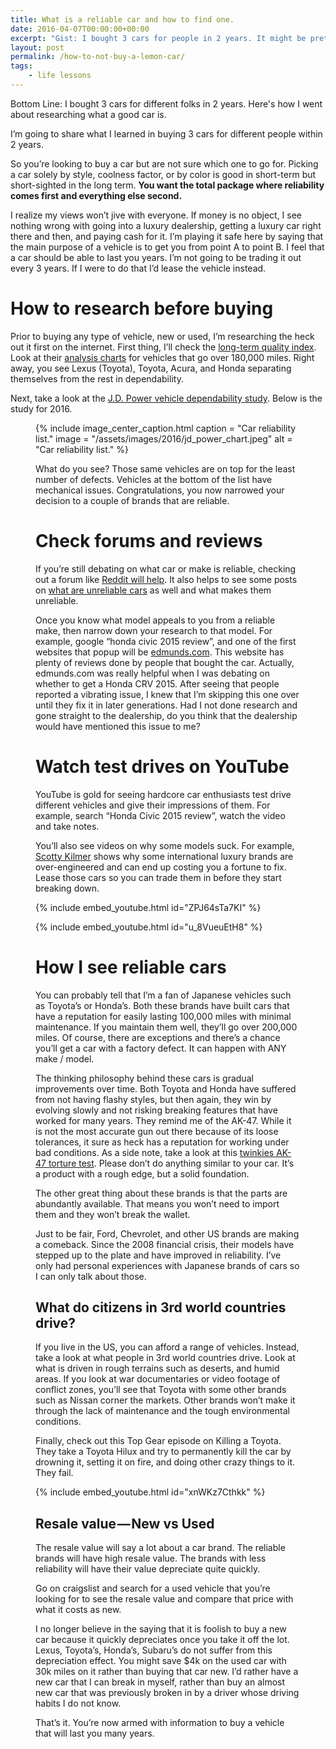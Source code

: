 ```yaml
---
title: What is a reliable car and how to find one.
date: 2016-04-07T00:00:00+00:00
excerpt: "Gist: I bought 3 cars for people in 2 years. It might be pretty but it's going to cost you an arm and a leg in repairs. Research and get a dependable vehicle."
layout: post
permalink: /how-to-not-buy-a-lemon-car/
tags:
    - life lessons
---
```


Bottom Line: I bought 3 cars for different folks in 2 years. Here's how I went about researching what a good car is.

I’m going to share what I learned in buying 3 cars for different people within 2 years.

So you’re looking to buy a car but are not sure which one to go for. Picking a car solely by style, coolness factor, or by color is good in short-term but short-sighted in the long term. **You want the total package where reliability comes first and everything else second.**

I realize my views won’t jive with everyone. If money is no object, I see nothing wrong with going into a luxury dealership, getting a luxury car right there and then, and paying cash for it. I’m playing it safe here by saying that the main purpose of a vehicle is to get you from point A to point B. I feel that a car should be able to last you years. I’m not going to be trading it out every 3 years. If I were to do that I’d lease the vehicle instead.

# How to research before buying

Prior to buying any type of vehicle, new or used, I’m researching the heck out it first on the internet. First thing, I’ll check the <a href="http://longtermqualityindex.com/" target="_blank" rel="noopener noreferrer">long-term quality index</a>. Look at their <a href="http://longtermqualityindex.com/TIQI-over180k.png" target="_blank" rel="noopener noreferrer">analysis charts</a> for vehicles that go over 180,000 miles. Right away, you see Lexus (Toyota), Toyota, Acura, and Honda separating themselves from the rest in dependability.

Next, take a look at the <a href="http://www.jdpower.com/press-releases/2016-us-vehicle-dependability-study-vds" target="_blank" rel="noopener noreferrer">J.D. Power vehicle dependability study</a>. Below is the study for 2016.<figure class="wp-caption">

{% include image_center_caption.html 
    caption = "Car reliability list."
    image = "/assets/images/2016/jd_power_chart.jpeg"
    alt = "Car reliability list."
%}

What do you see? Those same vehicles are on top for the least number of defects. Vehicles at the bottom of the list have mechanical issues. Congratulations, you now narrowed your decision to a couple of brands that are reliable.

# Check forums and reviews

If you’re still debating on what car or make is reliable, checking out a forum like <a href="https://www.google.com/?gws_rd=ssl#q=site:reddit.com+reliable+car" target="_blank" rel="noopener noreferrer">Reddit will help</a>. It also helps to see some posts on <a href="https://www.google.com/?gws_rd=ssl#q=site:reddit.com+unreliable+car" target="_blank" rel="noopener noreferrer">what are unreliable cars</a> as well and what makes them unreliable.

Once you know what model appeals to you from a reliable make, then narrow down your research to that model. For example, google “honda civic 2015 review”, and one of the first websites that popup will be <a href="http://www.edmunds.com/honda/civic/2015/review/" target="_blank" rel="noopener noreferrer">edmunds.com</a>. This website has plenty of reviews done by people that bought the car. Actually, edmunds.com was really helpful when I was debating on whether to get a Honda CRV 2015. After seeing that people reported a vibrating issue, I knew that I’m skipping this one over until they fix it in later generations. Had I not done research and gone straight to the dealership, do you think that the dealership would have mentioned this issue to me?

# Watch test drives on YouTube

YouTube is gold for seeing hardcore car enthusiasts test drive different vehicles and give their impressions of them. For example, search “Honda Civic 2015 review”, watch the video and take notes.

You’ll also see videos on why some models suck. For example, <a href="https://www.youtube.com/channel/UCuxpxCCevIlF-k-K5YU8XPA" target="_blank" rel="noopener noreferrer">Scotty Kilmer</a> shows why some international luxury brands are over-engineered and can end up costing you a fortune to fix. Lease those cars so you can trade them in before they start breaking down.

{% include embed_youtube.html id="ZPJ64sTa7KI" %}

{% include embed_youtube.html id="u_8VueuEtH8" %}

# How I see reliable cars

You can probably tell that I’m a fan of Japanese vehicles such as Toyota’s or Honda’s. Both these brands have built cars that have a reputation for easily lasting 100,000 miles with minimal maintenance. If you maintain them well, they’ll go over 200,000 miles. Of course, there are exceptions and there’s a chance you’ll get a car with a factory defect. It can happen with ANY make / model.

The thinking philosophy behind these cars is gradual improvements over time. Both Toyota and Honda have suffered from not having flashy styles, but then again, they win by evolving slowly and not risking breaking features that have worked for many years. They remind me of the AK-47. While it is not the most accurate gun out there because of its loose tolerances, it sure as heck has a reputation for working under bad conditions. As a side note, take a look at this <a href="https://youtu.be/kIuni6_K_RQ?t=152" target="_blank" rel="noopener noreferrer">twinkies AK-47 torture test</a>. Please don’t do anything similar to your car. It’s a product with a rough edge, but a solid foundation.

The other great thing about these brands is that the parts are abundantly available. That means you won’t need to import them and they won’t break the wallet.

Just to be fair, Ford, Chevrolet, and other US brands are making a comeback. Since the 2008 financial crisis, their models have stepped up to the plate and have improved in reliability. I’ve only had personal experiences with Japanese brands of cars so I can only talk about those.

## What do citizens in 3rd world countries drive?

If you live in the US, you can afford a range of vehicles. Instead, take a look at what people in 3rd world countries drive. Look at what is driven in rough terrains such as deserts, and humid areas. If you look at war documentaries or video footage of conflict zones, you’ll see that Toyota with some other brands such as Nissan corner the markets. Other brands won’t make it through the lack of maintenance and the tough environmental conditions.

Finally, check out this Top Gear episode on Killing a Toyota. They take a Toyota Hilux and try to permanently kill the car by drowning it, setting it on fire, and doing other crazy things to it. They fail.

{% include embed_youtube.html id="xnWKz7Cthkk" %}

## Resale value — New vs Used

The resale value will say a lot about a car brand. The reliable brands will have high resale value. The brands with less reliability will have their value depreciate quite quickly.

Go on craigslist and search for a used vehicle that you’re looking for to see the resale value and compare that price with what it costs as new.

I no longer believe in the saying that it is foolish to buy a new car because it quickly depreciates once you take it off the lot. Lexus, Toyota’s, Honda’s, Subaru’s do not suffer from this depreciation effect. You might save $4k on the used car with 30k miles on it rather than buying that car new. I’d rather have a new car that I can break in myself, rather than buy an almost new car that was previously broken in by a driver whose driving habits I do not know.

That’s it. You’re now armed with information to buy a vehicle that will last you many years.